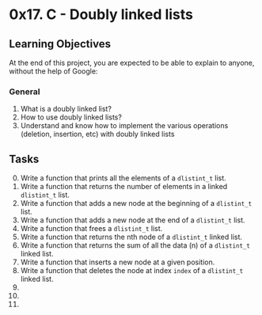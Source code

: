 # 0x17. C - Doubly linked lists

## Learning Objectives
At the end of this project, you are expected to be able to explain to anyone, without the help of Google:

### General
1. What is a doubly linked list?
2. How to use doubly linked lists?
3. Understand and know how to implement the various operations (deletion, insertion, etc) with doubly linked lists

## Tasks
0. Write a function that prints all the elements of a `dlistint_t` list.
1. Write a function that returns the number of elements in a linked `dlistint_t` list.
2. Write a function that adds a new node at the beginning of a `dlistint_t` list.
3. Write a function that adds a new node at the end of a `dlistint_t` list.
4. Write a function that frees a `dlistint_t` list.
5. Write a function that returns the nth node of a `dlistint_t` linked list.
6. Write a function that returns the sum of all the data (n) of a `dlistint_t` linked list.
7. Write a function that inserts a new node at a given position.
8. Write a function that deletes the node at index `index` of a `dlistint_t` linked list.
9.
10.
11.
